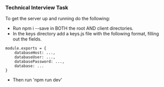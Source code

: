 ### Technical Interview Task

To get the server up and running do the following:
- Run npm i --save in BOTH the root AND client directories.
- In the keys directory add a keys.js file with the following format, filling out the fields.

```
module.exports = {
    databaseHost: ...,
    databaseUser: ...,
    databasePassword: ...,
    database: ...
}
```

- Then run 'npm run dev'
